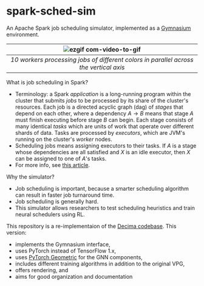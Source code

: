 # spark-sched-sim

An Apache Spark job scheduling simulator, implemented as a [Gymnasium](https://github.com/Farama-Foundation/Gymnasium) environment.

| ![ezgif com-video-to-gif](https://user-images.githubusercontent.com/20342690/217462386-ceb6ea2e-f51f-4b78-8251-24672c382371.gif)| 
|:--:| 
| *10 workers processing jobs of different colors in parallel across the vertical axis* |

What is job scheduling in Spark?
- Terminology: a Spark _application_ is a long-running program within the cluster that submits _jobs_ to be processed by its share of the cluster's resources. Each job is a directed acyclic graph (dag) of _stages_ that depend on each other, where a dependency $A\to B$ means that stage $A$ must finish executing before stage $B$ can begin. Each stage consists of many identical _tasks_ which are units of work that operate over different shards of data. Tasks are processed by _executors_, which are JVM's running on the cluster's _worker_ nodes.
- Scheduling jobs means assigning executors to their tasks. If $A$ is a stage whose dependencies are all satisfied and $X$ is an idle executor, then $X$ can be assigned to one of $A$'s tasks.
- For more info, see [this article](https://spark.apache.org/docs/latest/job-scheduling.html).

Why the simulator?
- Job scheduling is important, because a smarter scheduling algorithm can result in faster job turnaround time.
- Job scheduling is generally hard.
- This simulator allows researchers to test scheduling heuristics and train neural schedulers using RL.

This repository is a re-implementaion of the [Decima codebase](https://github.com/hongzimao/decima-sim). This version:
- implements the Gymnasium interface,
- uses PyTorch instead of TensorFlow 1.x,
- uses [PyTorch Geometric](https://github.com/pyg-team/pytorch_geometric) for the GNN components,
- includes different training algorithms in addition to the original VPG,
- offers rendering, and
- aims for good organization and documentation